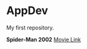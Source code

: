 # AppDev
My first repository.

**Spider-Man 2002**
[Movie Link](https://en.wikipedia.org/wiki/Spider-Man_(2002_film))
